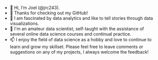 - 👋 Hi, I’m Joel (@jrc243).
- 👀 Thanks for checking out my GitHub! 
- 🌱 I am fascinated by data analytics and like to tell stories through data visualizations. 
- 💞️ I'm an amateur data scientist, self-taught with the assistance of several online data science courses and continual practice.   
- 📫 I enjoy the field of data science as a hobby and love to continue to learn and grow my skillset. Please feel free to leave comments or suggestions on any of my projects, I always welcome the feedback! 

<!---
jrc243/jrc243 is a ✨ special ✨ repository because its `README.md` (this file) appears on your GitHub profile.
You can click the Preview link to take a look at your changes.
--->
